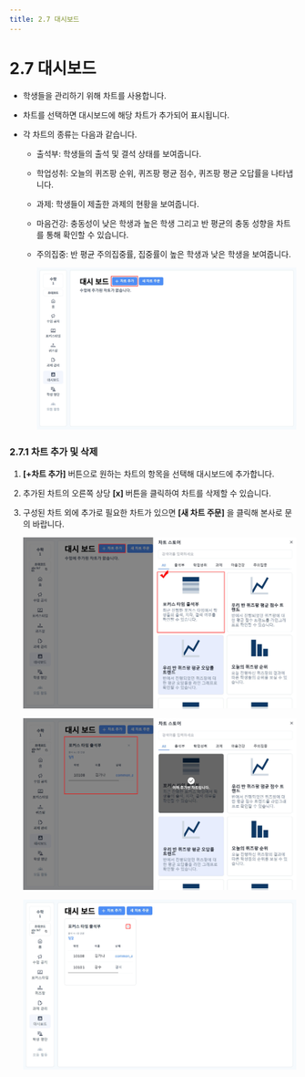 ```yaml
---
title: 2.7 대시보드
---
```

# 2.7 대시보드

* 학생들을 관리하기 위해 차트를 사용합니다. 
* 차트를 선택하면 대시보드에 해당 차트가 추가되어 표시됩니다.
* 각 차트의 종류는 다음과 같습니다.

  * 출석부: 학생들의 출석 및 결석 상태를 보여줍니다. 
  * 학업성취: 오늘의 퀴즈팡 순위, 퀴즈팡 평균 점수, 퀴즈팡 평균 오답률을 나타냅니다.
  * 과제: 학생들이 제출한 과제의 현황을 보여줍니다. 
  * 마음건강: 충동성이 낮은 학생과 높은 학생 그리고 반 평균의 충동 성향을 차트를 통해 확인할 수 있습니다. 
  * 주의집중: 반 평균 주의집중률, 집중률이 높은 학생과 낮은 학생을 보여줍니다.

    ![](/img/tcher_2-7_01.jpg)

### 2.7.1 차트 추가 및 삭제

1. **\[+차트 추가]** 버튼으로 원하는 차트의 항목을 선택해 대시보드에 추가합니다.
2. 추가된 차트의 오른쪽 상당 **\[x]** 버튼을 클릭하여 차트를 삭제할 수 있습니다.
3. 구성된 차트 외에 추가로 필요한 차트가 있으면 **\[새 차트 주문]** 을 클릭해 본사로 문의 바랍니다.

   ![](/img/teacher_2-7-1_01.jpg)

   ![](/img/teacher_2-7-1_02.jpg)

   ![](/img/teacher_2-7-1_03.jpg)
